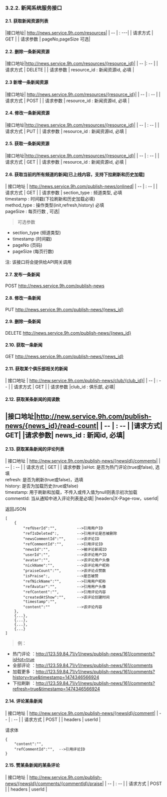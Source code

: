 
### 3.2.2. 新闻系统服务接口

#### 2.1. 获取新闻资源列表

|接口地址| http://news.service.9h.com/resources|
| -- | : ---|
| 请求方式 | GET |
| 请求参数 | pageNo,pageSize 可选|

#### 2.2. 删除一条新闻资源

|接口地址|http://news.service.9h.com/resources/{resource_id}|
| -- |: -- |
| 请求方式 | DELETE |
| 请求参数 | resource_id  : 新闻资源id, 必填 |

#### 2.3 新增一条新闻资源

|接口地址| http://news.service.9h.com/resources/{resource_id}|
| -- | : -- |
| 请求方式 | POST |
| 请求参数 |  resource_id  : 新闻资源id, 必填 |

#### 2.4. 修改一条新闻资源

|接口地址|http://news.service.9h.com/resources/{resource_id}|
| -- | : -- |
| 请求方式 | PUT |
| 请求参数 |  resource_id  : 新闻资源id, 必填 |

#### 2.5. 获取一条新闻资源

|接口地址|http://news.service.9h.com/resources/{resource_id}|
| -- | : -- |
| 请求方式 | GET |
| 请求参数 |  resource_id  : 新闻资源id, 必填 |

#### 2.6. 获取当前的所有频道的新闻[已上线内容，支持下拉刷新和历史加载]

| 接口地址 | http://news.service.9h.com/publish-news/onlined|
| -- | : -- |
| 请求方式 | GET |
| 请求参数 | section_type : 频道类型, 必填<br /> timestamp : 时间戳(下拉刷新和历史加载必填)<br /> method_type : 操作类型(init,refresh,history) 必填<br /> pageSize : 每页行数 , 可选|

> 可选参数
* section_type (频道类型)
* timestamp (时间戳)
* pageNo (页码)
* pageSize (每页行数)

注: 该接口将会提供给API网关调用

#### 2.7. 发布一条新闻

POST http://news.service.9h.com/publish-news

#### 2.8. 修改一条新闻

PUT  http://news.service.9h.com/publish-news/{news_id}

#### 2.9. 删除一条新闻

DELETE http://news.service.9h.com/publish-news/{news_id}

#### 2.10. 获取一条新闻

GET http://news.service.9h.com/publish-news/{news_id}

####  2.11. 获取某个俱乐部相关的新闻

| 接口地址 | http://new.service.9h.com/publish-news/club/{club_id}|
| -- | : -- |
| 请求方式 | GET |
| 请求参数 |club_id : 俱乐部, 必填|

 #### 2.12. 获取某条新闻的阅读数

|接口地址|http://new.service.9h.com/publish-news/{news_id}/read-count|
| -- | : -- |
|请求方式| GET|
|请求参数| news_id : 新闻id, 必填|
--------------------------------------------

#### 2.13. 获取某条新闻的评论列表

| 接口地址 | http://new.service.9h.com/publish-news/{newsId}/comments|
| -- | : -- |
| 请求方式 | GET |
| 请求参数 |isHot: 是否为热门评论(true或false), 选填<br />refresh: 是否为刷新(true或false)，选填<br />history: 是否为加载历史(true或false)<br />timestamp: 用于刷新和加载，不传入或传入值为null则表示初次加载<br /> commentId: 当从通知中进入评论列表是必填|
|headers|X-Page-row，userId|

返回JSON
```
[
    {
        "refUserId":"",			-->引用用户ID
        "refIsDeleted":,		-->引用评论是否被删除
        "newsCommentId":"",     -->该评论ID
        "refCommentId":"",		-->引用评论ID
        "newsId":"", 			-->被评论新闻ID
        "userId":"",			-->该评论用户ID
        "avatar":"",			-->该评论用户头像
        "nickName":"",			-->该评论用户昵称			
        "praiseCount":"",		-->该评论点赞数
        "isPraise":,			-->是否被赞
        "refNickName":"",		-->引用用户昵称
        "refAvatar":"",			-->引用用户头像
        "refContent":"",		-->引用评论内容
        "createdAtShow":"",		-->该评论创建时间
        "timestamp":"",
        "content":""			-->该评论内容
    },
    {...},
    {...},
    {...},
    {...}
]
```
> 例：
* 热门评论 ：http://123.59.84.71/v1/news/publish-news/161/comments?isHot=true
* 全部评论 ：http://123.59.84.71/v1/news/publish-news/161/comments
* 加载更多 ：http://123.59.84.71/v1/news/publish-news/161/comments?history=true&timestamp=1474346566924
* 下拉刷新 ：http://123.59.84.71/v1/news/publish-news/161/comments?refresh=true&timestamp=1474346566924

#### 2.14. 评论某条新闻
| 接口地址 | http://new.service.9h.com/publish-news/{newsId}/comment|
| -- | : -- |
| 请求方式 | POST |
| headers | userId |

请求体
```
{
	"content":"",
	"refCommentId":"",	-->引用评论ID
}
```

#### 2.15. 赞某条新闻的某条评论
| 接口地址 | http://new.service.9h.com/publish-news/{newsId}/comments/{commentId}/praise|
| -- | : -- |
| 请求方式 | POST |
| headers | userId |
